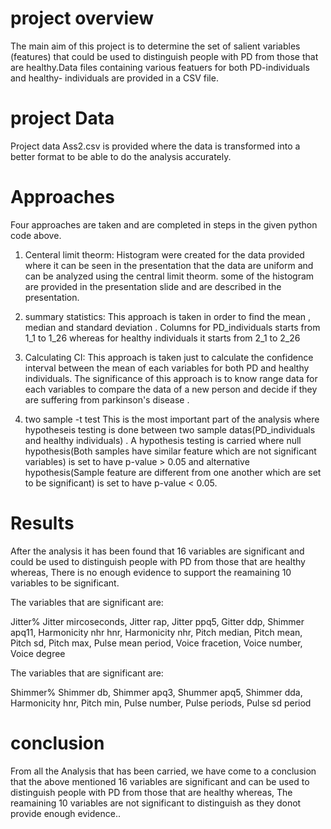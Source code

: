 # project overview
 The main aim of this project is to determine the set of salient variables (features) that could 
be used to distinguish people with PD from those that are healthy.Data files containing various featuers for both PD-individuals and healthy- individuals are provided in a CSV file. 
# project Data 
Project data Ass2.csv is provided where the data is transformed into a better format to be able to do the analysis accurately.
# Approaches

Four approaches are taken and are completed  in steps in the given python code above.
1) Centeral limit theorm:
   Histogram were created for the data provided where it can be seen in the presentation that the data are uniform and can be analyzed using the central limit theorm.
   some of the histogram are provided in the presentation slide and are described in the presentation.
2) summary statistics:
   This approach is taken in order to find the mean , median and standard deviation . Columns for PD_individuals starts from 1_1 to 1_26 whereas  for healthy individuals it 
   starts from 2_1 to 2_26

3) Calculating CI:
    This approach is taken just to calculate the confidence interval between the mean of each variables for both PD and healthy individuals. The significance of this 
    approach is to know range data for each variables to compare the data  of a new  person and decide if they are suffering from parkinson's disease .
4) two sample -t test
   This is the most important part of the analysis where hypotheseis testing is done between two sample datas(PD_individuals and healthy individuals) . A hypothesis testing 
   is carried where null hypothesis(Both samples have similar feature which are not significant variables) is set to have p-value > 0.05  and alternative hypothesis(Sample 
   feature are different from one another which are set to be significant) is set to have p-value < 0.05.

# Results

After the analysis it has been found that 16 variables are significant and could be used to distinguish people with PD from those that are healthy whereas, There is no enough evidence to support the reamaining 10  variables to be significant.

 The variables that are significant are:

   Jitter%
	  Jitter mircoseconds,
	  Jitter rap,
	  Jitter ppq5,
	  Gitter ddp,
	  Shimmer apq11,
	  Harmonicity nhr hnr,
	  Harmonicity nhr,
	  Pitch median,
	  Pitch mean,
	  Pitch sd,
	  Pitch max,
	  Pulse mean period,
	  Voice fracetion,
	  Voice number,
	  Voice degree

 The variables that are significant are:

   Shimmer%
	  Shimmer db,
	  Shimmer apq3,
	  Shummer apq5,
	  Shimmer dda,
	  Harmonicity hnr,
	  Pitch min,
	  Pulse number,
	  Pulse periods,
	  Pulse sd period 



# conclusion
From all the Analysis that has been carried, we have come to a conclusion that the above mentioned 16 variables are significant  and can be used to distinguish people with PD from those that are healthy whereas,  The reamaining 10  variables are not significant to distinguish as they donot provide enough evidence..

